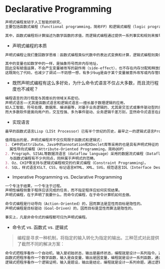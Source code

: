 # Declarative Programming
```md
声明式编程发轫于人工智能的研究，
主要包括函数式编程（functional programming，简称FP）和逻辑式编程（logic programming，简称LP）

其中，函数式编程将计算描述为数学函数的求值，而逻辑式编程通过提供一系列事实和规则来推导或论证结论。
```
* 声明式编程的本质
```md
声明式编程让我们重回数学思维：函数式编程类似代数中的表达式变换和计算，逻辑式编程则类似数理逻辑推理。

其中的变量也如数学中的一样，是抽象符号而非内存地址，
因此没有赋值运算，不会产生变量被改写的副作用（side-effect），也不存在内存分配和释放的问题。
这既简化了代码，也减少了调试——不妨想一想，有多少bug是由于某个变量被意外改写或内存管理不慎而造成的？
```
* 既然声明式编程有这么多好处，为什么命令式语言不仅占大多数，而且流行程度也不减呢？
```md
编程语言的流行程度与其擅长的领域关系密切。
声明式语言——尤其是函数式语言和逻辑式语言——擅长基于数理逻辑的应用，
如人工智能、符号处理、数据库、编译器等，对基于业务逻辑的、尤其是交互式或事件驱动型的应用就不那么得心应手了。
而大多数软件是面向用户的，交互性强、多为事件驱动、业务逻辑千差万别，显然命令式语言在此更有用武之地。
```

* 实现语言
```md
最早的函数式语言Lisp（LISt Processor）已有半个世纪的历史，最早之一的逻辑式语言Prolog（PROgramming in LOGic）也与C同龄。

值得指出的是，声明式编程并不仅仅局限于函数式和逻辑式:
1. C#中的attribute、Java中的annotation和XDoclet库等采用的也是具有声明式特征的
  属性导向式编程（Attribute-Oriented Programming，简称@OP）
2. Prograph、SISAL等数据流语言（dataflow language）采用的数据流式编程（Dataflow Programming）
  与函数式编程有不少共同点，同样属于声明式的范畴。
3. Oz、CHIP等支持与逻辑式编程相交的约束式编程（Constraint Programming）。
4. SQL，样式语言XSLT、CSS，标记语言HTML、XML、SVG，规范语言IDL（Interface Description Language）等等都是声明式的。
```
* Imperative Programming vs.  Declarative Programming
```md
一个专注于结果，一个专注于过程。
声明性编程侧重于程序应该完成的任务，而不指定程序应如何实现结果。
声明式编程，在于声明了我要什么，而命令式编程，在于命令计算机如何去做。

命令式编程是行动导向（Action-Oriented）的，因而算法是显性而目标是隐性的。
声明式编程是目标驱动（Goal-Driven）的，因而目标是显性而算法是隐性的。

事实上，凡是非命令式的编程都可归为声明式编程。
```
* 命令式 vs. 函数式 vs. 逻辑式
> 编程是寻求一种机制，将指定的输入转化为指定的输出。三种范式对此提供了截然不同的解决方案：
```md
命令式把程序看作一个自动机，输入是初始状态，输出是最终状态，编程就是设计一系列指令，通过自动机执行以完成状态转变；
函数式把程序看作一个数学函数，输入是自变量，输出是因变量，编程就是设计一系列函数，通过表达式变换以完成计算；
逻辑式把程序看作一个逻辑证明，输入是题设，输出是结论，编程就是设计一系列命题，通过逻辑推理以完成证明。
```